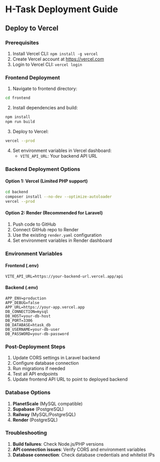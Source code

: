 # H-Task Deployment Guide

## Deploy to Vercel

### Prerequisites
1. Install Vercel CLI: `npm install -g vercel`
2. Create Vercel account at https://vercel.com
3. Login to Vercel CLI: `vercel login`

### Frontend Deployment

1. Navigate to frontend directory:
```bash
cd frontend
```

2. Install dependencies and build:
```bash
npm install
npm run build
```

3. Deploy to Vercel:
```bash
vercel --prod
```

4. Set environment variables in Vercel dashboard:
   - `VITE_API_URL`: Your backend API URL

### Backend Deployment Options

#### Option 1: Vercel (Limited PHP support)
```bash
cd backend
composer install --no-dev --optimize-autoloader
vercel --prod
```

#### Option 2: Render (Recommended for Laravel)
1. Push code to GitHub
2. Connect GitHub repo to Render
3. Use the existing `render.yaml` configuration
4. Set environment variables in Render dashboard

### Environment Variables

#### Frontend (.env)
```
VITE_API_URL=https://your-backend-url.vercel.app/api
```

#### Backend (.env)
```
APP_ENV=production
APP_DEBUG=false
APP_URL=https://your-app.vercel.app
DB_CONNECTION=mysql
DB_HOST=your-db-host
DB_PORT=3306
DB_DATABASE=htask_db
DB_USERNAME=your-db-user
DB_PASSWORD=your-db-password
```

### Post-Deployment Steps

1. Update CORS settings in Laravel backend
2. Configure database connection
3. Run migrations if needed
4. Test all API endpoints
5. Update frontend API URL to point to deployed backend

### Database Options

1. **PlanetScale** (MySQL compatible)
2. **Supabase** (PostgreSQL)
3. **Railway** (MySQL/PostgreSQL)
4. **Render** (PostgreSQL)

### Troubleshooting

1. **Build failures**: Check Node.js/PHP versions
2. **API connection issues**: Verify CORS and environment variables
3. **Database connection**: Check database credentials and whitelist IPs
